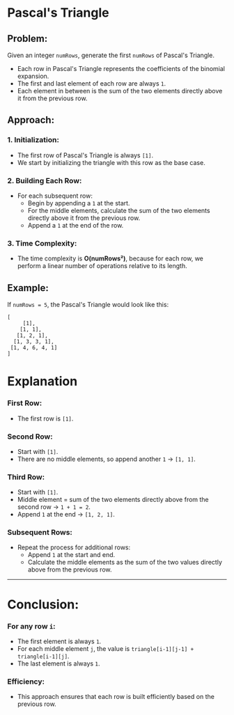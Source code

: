 # Pascal's Triangle

## Problem:
Given an integer `numRows`, generate the first `numRows` of Pascal's Triangle.

- Each row in Pascal's Triangle represents the coefficients of the binomial expansion.
- The first and last element of each row are always `1`.
- Each element in between is the sum of the two elements directly above it from the previous row.

## Approach:

### 1. **Initialization**:
   - The first row of Pascal's Triangle is always `[1]`.
   - We start by initializing the triangle with this row as the base case.

### 2. **Building Each Row**:
   - For each subsequent row:
     - Begin by appending a `1` at the start.
     - For the middle elements, calculate the sum of the two elements directly above it from the previous row.
     - Append a `1` at the end of the row.

### 3. **Time Complexity**:
   - The time complexity is **O(numRows²)**, because for each row, we perform a linear number of operations relative to its length.

## Example:

If `numRows = 5`, the Pascal's Triangle would look like this:

```plaintext
[
     [1],
    [1, 1],
   [1, 2, 1],
  [1, 3, 3, 1],
 [1, 4, 6, 4, 1]
]
```
# Explanation

### First Row:
   - The first row is `[1]`.

### Second Row:
   - Start with `[1]`.
   - There are no middle elements, so append another `1` → `[1, 1]`.

### Third Row:
   - Start with `[1]`.
   - Middle element = sum of the two elements directly above from the second row → `1 + 1 = 2`.
   - Append `1` at the end → `[1, 2, 1]`.

### Subsequent Rows:
   - Repeat the process for additional rows:
     - Append `1` at the start and end.
     - Calculate the middle elements as the sum of the two values directly above from the previous row.

---

# Conclusion:

### For any row `i`:
   - The first element is always `1`.
   - For each middle element `j`, the value is `triangle[i-1][j-1] + triangle[i-1][j]`.
   - The last element is always `1`.

### Efficiency:
   - This approach ensures that each row is built efficiently based on the previous row.
